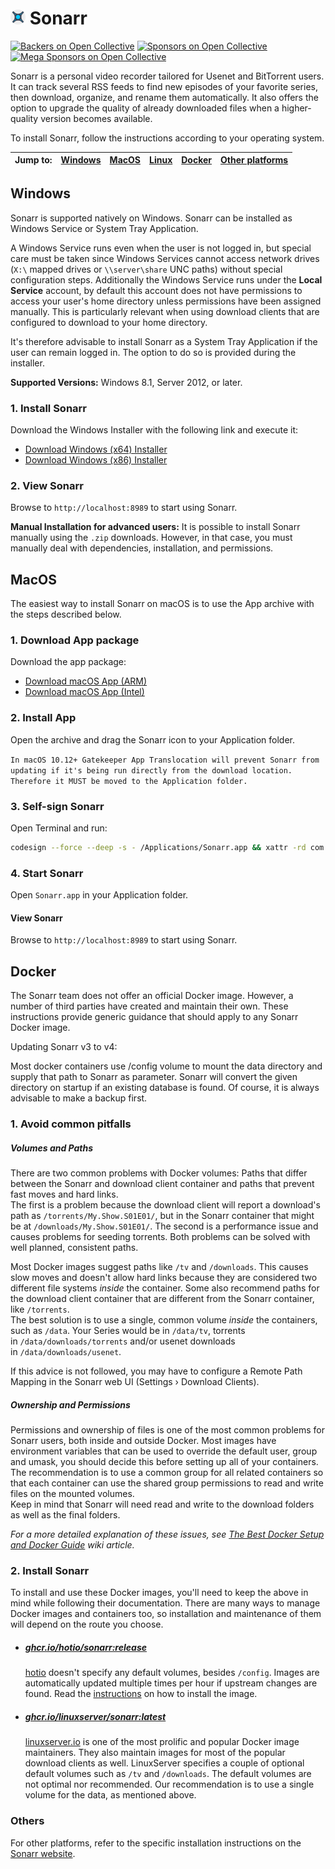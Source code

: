 # <img width="24px" src="./Logo/256.png" alt="Sonarr"></img> Sonarr

[![Backers on Open Collective](https://opencollective.com/Sonarr/backers/badge.svg)](#backers)
[![Sponsors on Open Collective](https://opencollective.com/Sonarr/sponsors/badge.svg)](#sponsors)
[![Mega Sponsors on Open Collective](https://opencollective.com/Sonarr/megasponsors/badge.svg)](#mega-sponsors)

Sonarr is a personal video recorder tailored for Usenet and BitTorrent users. It can track several RSS feeds to find new episodes of your favorite series, then download, organize, and rename them automatically. It also offers the option to upgrade the quality of already downloaded files when a higher-quality version becomes available.


To install Sonarr, follow the instructions according to your operating system.


| Jump to: | [Windows](https://github.com/SonarrPVR/Sonarr?tab=readme-ov-file#Windows) |[MacOS](https://github.com/SonarrPVR/Sonarr?tab=readme-ov-file#MacOS) | [Linux](https://sonarr.tv/#downloads-linux) | [Docker](https://github.com/SonarrPVR/Sonarr?tab=readme-ov-file#Docker) | [Other platforms](https://sonarr.tv/#downloads-linux) |
| :--- | :---: | :---: | :---: | :---: | :---: |


## Windows

Sonarr is supported natively on Windows. Sonarr can be installed as Windows Service or System Tray Application.

A Windows Service runs even when the user is not logged in, but special care must be taken since Windows Services cannot access network drives (`X:\` mapped drives or `\\server\share` UNC paths) without special configuration steps.
Additionally the Windows Service runs under the **Local Service** account, by default this account does not have permissions to access your user's home directory unless permissions have been assigned manually. This is particularly relevant when using download clients that are configured to download to your home directory.

It's therefore advisable to install Sonarr as a System Tray Application if the user can remain logged in. The option to do so is provided during the installer.

**Supported Versions:** Windows 8.1, Server 2012, or later.

### 1. Install Sonarr
Download the Windows Installer with the following link and execute it:
   - [Download Windows (x64) Installer](https://github.com/SonarrPVR/Sonarr/releases/download/4.0.11.2680/Sonarr.main.4.0.11.2680.win-x64-installer.exe)
   - [Download Windows (x86) Installer](https://github.com/SonarrPVR/Sonarr/releases/download/4.0.11.2680/Sonarr.main.4.0.11.2680.win-x86-installer.exe)

### 2. View Sonarr
Browse to `http://localhost:8989` to start using Sonarr.

**Manual Installation for advanced users:** It is possible to install Sonarr manually using the `.zip` downloads. However, in that case, you must manually deal with dependencies, installation, and permissions.

## MacOS
The easiest way to install Sonarr on macOS is to use the App archive with the steps described below.

### 1. Download App package
Download the app package:
   - [Download macOS App (ARM)](https://services.sonarr.tv/v1/download/main/latest?version=4&os=macos&arch=arm64&installer=true)
   - [Download macOS App (Intel)](https://services.sonarr.tv/v1/download/main/latest?version=4&os=macos&arch=x64&installer=true)

### 2. Install App
Open the archive and drag the Sonarr icon to your Application folder.

`In macOS 10.12+ Gatekeeper App Translocation will prevent Sonarr from updating if it's being run directly from the download location. Therefore it MUST be moved to the Application folder.`

### 3. Self-sign Sonarr
Open Terminal and run:
   ```bash
   codesign --force --deep -s - /Applications/Sonarr.app && xattr -rd com.apple.quarantine /Applications/Sonarr.app
   ```

### 4. Start Sonarr
Open `Sonarr.app` in your Application folder.

#### View Sonarr
Browse to `http://localhost:8989` to start using Sonarr.

## Docker

The Sonarr team does not offer an official Docker image. However, a number of third parties have created and maintain their own.
These instructions provide generic guidance that should apply to any Sonarr Docker image.

Updating Sonarr v3 to v4:

Most docker containers use /config volume to mount the data directory and supply that path to Sonarr as parameter. Sonarr will convert the given directory on startup if an existing database is found. Of course, it is always advisable to make a backup first.

### 1. Avoid common pitfalls
##### Volumes and Paths

There are two common problems with Docker volumes: Paths that differ between the Sonarr and download client container and paths that prevent fast moves and hard links.  
The first is a problem because the download client will report a download's path as `/torrents/My.Show.S01E01/`, but in the Sonarr container that might be at `/downloads/My.Show.S01E01/`. The second is a performance issue and causes problems for seeding torrents. Both problems can be solved with well planned, consistent paths.

Most Docker images suggest paths like `/tv` and `/downloads`. This causes slow moves and doesn't allow hard links because they are considered two different file systems _inside_ the container. Some also recommend paths for the download client container that are different from the Sonarr container, like `/torrents`.  
The best solution is to use a single, common volume _inside_ the containers, such as `/data`. Your Series would be in `/data/tv`, torrents in `/data/downloads/torrents` and/or usenet downloads in `/data/downloads/usenet`.

If this advice is not followed, you may have to configure a Remote Path Mapping in the Sonarr web UI (Settings › Download Clients).

##### Ownership and Permissions

Permissions and ownership of files is one of the most common problems for Sonarr users, both inside and outside Docker. Most images have environment variables that can be used to override the default user, group and umask, you should decide this before setting up all of your containers. The recommendation is to use a common group for all related containers so that each container can use the shared group permissions to read and write files on the mounted volumes.  
Keep in mind that Sonarr will need read and write to the download folders as well as the final folders.

_For a more detailed explanation of these issues, see [The Best Docker Setup and Docker Guide](https://wiki.servarr.com/docker-guide) wiki article._

### 2. Install Sonarr

To install and use these Docker images, you'll need to keep the above in mind while following their documentation. There are many ways to manage Docker images and containers too, so installation and maintenance of them will depend on the route you choose.

- ##### [ghcr.io/hotio/sonarr:release](https://ghcr.io/hotio/sonarr:latest)
    
    [hotio](https://hotio.dev/) doesn't specify any default volumes, besides `/config`. Images are automatically updated multiple times per hour if upstream changes are found. Read the [instructions](https://hotio.dev/containers/sonarr) on how to install the image.
    
- ##### [ghcr.io/linuxserver/sonarr:latest](https://ghcr.io/linuxserver/sonarr:latest)
    
    [linuxserver.io](https://www.linuxserver.io/) is one of the most prolific and popular Docker image maintainers. They also maintain images for most of the popular download clients as well. LinuxServer specifies a couple of optional default volumes such as `/tv` and `/downloads`. The default volumes are not optimal nor recommended. Our recommendation is to use a single volume for the data, as mentioned above.


### Others
For other platforms, refer to the specific installation instructions on the [Sonarr website](https://sonarr.tv).
